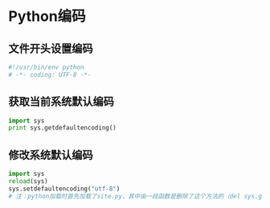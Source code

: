 # Python编码

## 文件开头设置编码
```py
#!/usr/bin/env python
# -*- coding: UTF-8 -*-
```

## 获取当前系统默认编码
```py
import sys
print sys.getdefaultencoding()
```

## 修改系统默认编码
```py
import sys
reload(sys)
sys.setdefaultencoding("utf-8")
# 注：python加载时首先加载了site.py，其中由一段函数是删除了这个方法的（del sys.getdefaultencodingy），因此需要reload(sys),才能重新设置编码
```
